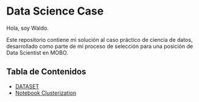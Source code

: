 # Data Science Case

Hola, soy Waldo.

Este repositorio contiene mi solución al caso práctico de ciencia de datos, desarrollado como parte de mi proceso de selección para una posición de Data Scientist en MOBO.

## Tabla de Contenidos 
- [DATASET](./dataset_ventas-2.csv)
- [Notebook Clusterization](./MOBO_Data_Science_Case_EDA.ipnb)
